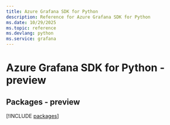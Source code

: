 ```yaml
---
title: Azure Grafana SDK for Python
description: Reference for Azure Grafana SDK for Python
ms.date: 10/29/2025
ms.topic: reference
ms.devlang: python
ms.service: grafana
---
```

# Azure Grafana SDK for Python - preview
## Packages - preview
[!INCLUDE [packages](grafana-index.md)]